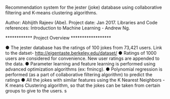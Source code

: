 Recommendation system for the jester (joke) database using collaborative filtering and K-means
clustering algorithms. 

Author: Abhijith Rajeev (Abe). Project date: Jan 2017. Libraries and Code references: Introduction to Machine Learning - Andrew Ng.

************ Project Overview ******************

● The jester database has the ratings of 100 jokes from 73,421 users. Link to the datset- http://eigentaste.berkeley.edu/dataset/
● Ratings of 1000 users are considered for convenience. New user ratings are appended to the data.
● Parameter learning and feature learning is performed using advanced optimization algorithms (ex: fmincg).
● Polynomial regression is performed (as a part of collaborative filtering algorithm) to predict the ratings 
● All the jokes with similar features using the K Nearest Neighbors - K means Clustering algorithm, so that the jokes can be taken from certain groups to give to the users.
s
